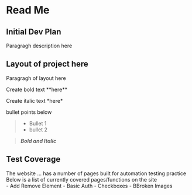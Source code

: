 <H1>Read Me</H1>

<H2>Initial Dev Plan</H2>
<P>Paragragh description here</P>

<H2>Layout of project here</H2>
<p>Paragragh of layout here</p>

<p>Create bold text **here**</p>
<p>Create italic text *here*</p>

bullet points below <br>
>    - Bullet 1 <br>
>    - bullet 2 <br>

>   ***Bold and Italic*** </p>


<h2>Test Coverage</h2>
<p>The website ... has a number of pages built for automation testing practice <br>
Below is a list of currently covered pages/functions on the site <br>
- Add Remove Element
- Basic Auth
- Checkboxes
- BBroken Images
</p>
